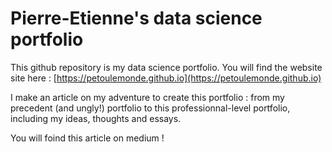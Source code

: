 # Pierre-Etienne's data science portfolio

This github repository is my data science portfolio.
You will find the website site here : [https://petoulemonde.github.io](https://petoulemonde.github.io)


I make an article on my adventure to create this portfolio : from my precedent (and ungly!) portfolio to this professionnal-level portfolio, including my ideas, thoughts and essays.

You will foind this article on medium ! 

